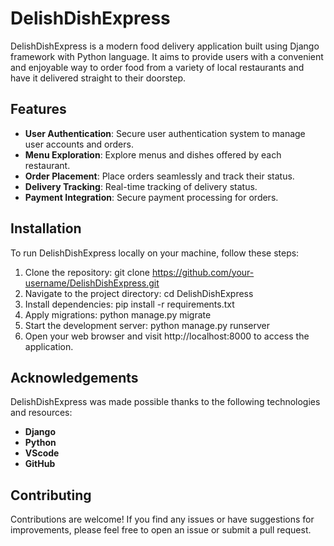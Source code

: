 # DelishDishExpress

DelishDishExpress is a modern food delivery application built using Django framework with Python language. It aims to provide users with a convenient and enjoyable way to order food from a variety of local restaurants and have it delivered straight to their doorstep.

## Features

- **User Authentication**: Secure user authentication system to manage user accounts and orders.
- **Menu Exploration**: Explore menus and dishes offered by each restaurant.
- **Order Placement**: Place orders seamlessly and track their status.
- **Delivery Tracking**: Real-time tracking of delivery status.
- **Payment Integration**: Secure payment processing for orders.

## Installation

To run DelishDishExpress locally on your machine, follow these steps:

1. Clone the repository: git clone https://github.com/your-username/DelishDishExpress.git
2. Navigate to the project directory: cd DelishDishExpress
3. Install dependencies: pip install -r requirements.txt
4. Apply migrations: python manage.py migrate
5. Start the development server: python manage.py runserver
6. Open your web browser and visit http://localhost:8000 to access the application.

## Acknowledgements

DelishDishExpress was made possible thanks to the following technologies and resources:
- **Django**
- **Python**
- **VScode**
- **GitHub**

## Contributing

Contributions are welcome! If you find any issues or have suggestions for improvements, please feel free to open an issue or submit a pull request.





